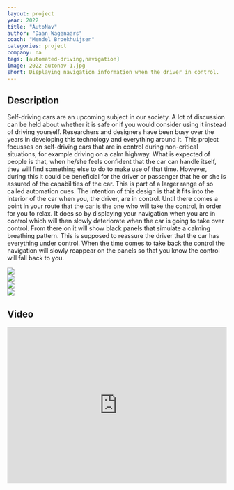 ```yaml
---
layout: project
year: 2022
title: "AutoNav"
author: "Daan Wagenaars"
coach: "Mendel Broekhuijsen"
categories: project
company: na
tags: [automated-driving,navigation]
image: 2022-autonav-1.jpg
short: Displaying navigation information when the driver in control. 
---
```


## Description
Self-driving cars are an upcoming subject in our society. A lot of discussion can be held about whether it is safe or if you would consider using it instead of driving yourself. Researchers and designers have been busy over the years in developing this technology and everything around it. This project focusses on self-driving cars that are in control during non-critical situations, for example driving on a calm highway. What is expected of people is that, when he/she feels confident that the car can handle itself, they will find something else to do to make use of that time. However, during this it could be beneficial for the driver or passenger that he or she is assured of the capabilities of the car. This is part of a larger range of so called automation cues. The intention of this design is that it fits into the interior of the car when you, the driver, are in control. Until there comes a point in your route that the car is the one who will take the control, in order for you to relax. It does so by displaying your navigation when you are in control which will then slowly deteriorate when the car is going to take over control. From there on it will show black panels that simulate a calming breathing pattern. This is supposed to reassure the driver that the car has everything under control. When the time comes to take back the control the navigation will slowly reappear on the panels so that you know the control will fall back to you.

<div class="project-image">
  <img src="/assets/img/2022-autonav-2.jpg">
</div>
<div class="project-image">
  <img src="/assets/img/2022-autonav-3.jpg">
</div>
<div class="project-image">
  <img src="/assets/img/2022-autonav-4.jpg">
</div>
<div class="project-image">
  <img src="/assets/img/2022-autonav-5.jpg">
</div>

## Video
<iframe style="display:inline-block; border:0px solid #FFF; width: 100%; height: 358px" src="https://www.youtube.com/embed/VfCmXVHG7lI?playlist=VfCmXVHG7lI&loop=1&autoplay=1&mute=1" frameborder="0" allowfullscreen></iframe>
